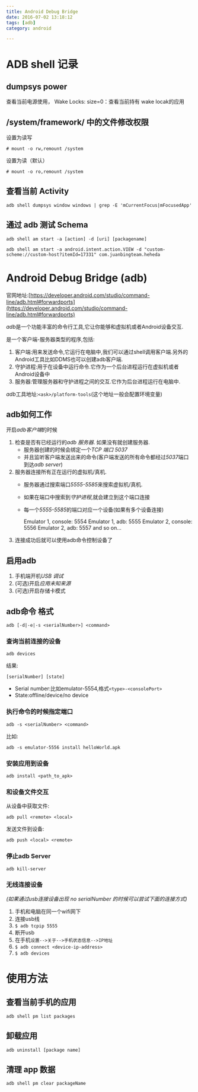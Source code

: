 ```yaml
---
title: Android Debug Bridge
date: 2016-07-02 13:18:12
tags: [adb]
category: android

---
```

# ADB shell 记录

## dumpsys power

查看当前电源使用，
Wake Locks: size=0：查看当前持有 wake locak的应用

## /system/framework/ 中的文件修改权限

设置为读写

    # mount -o rw,remount /system

设置为读（默认）

    # mount -o ro,remount /system

## 查看当前 Activity

```
adb shell dumpsys window windows | grep -E 'mCurrentFocus|mFocusedApp'
```

## 通过 adb 测试 Schema

```
adb shell am start -a [action] -d [uri] [packagename]

adb shell am start -a android.intent.action.VIEW -d "custom-scheme://custom-host?itemId=17331" com.juanbingteam.heheda
```

# Android Debug Bridge (adb)
官网地址:[https://developer.android.com/studio/command-line/adb.html#forwardports](https://developer.android.com/studio/command-line/adb.html#forwardports)

*adb*是一个功能丰富的命令行工具,它让你能够和虚拟机或者Android设备交互.

是一个客户端-服务器类型的程序,包括:

1. 客户端:用来发送命令,它运行在电脑中,我们可以通过shell调用客户端.另外的Android工具比如DDMS也可以创建adb客户端.
2. 守护进程:用于在设备中运行命令.它作为一个后台进程运行在虚拟机或者Android设备中
3. 服务器:管理服务器和守护进程之间的交互.它作为后台进程运行在电脑中.

*adb*工具地址:`<ask>/platform-tools`(这个地址一般会配置环境变量)

## adb如何工作
开启*adb客户端*的时候

1. 检查是否有已经运行的*adb 服务器*. 如果没有就创建服务器.
	- 服务器创建的时候会绑定一个*TCP 端口 5037*
	- 并且监听客户端发送出来的命令(客户端发送的所有命令都经过*5037*端口到达*adb server*)
2. 服务器连接所有正在运行的虚拟机/真机.
	- 服务器通过搜索端口*5555-5585*来搜索虚拟机/真机.
	- 如果在端口中搜索到*守护进程*,就会建立到这个端口连接
	- 每一个*5555-5585*的端口对应一个设备(如果有多个设备连接)

		Emulator 1, console: 5554
		Emulator 1, adb: 5555
		Emulator 2, console: 5556
		Emulator 2, adb: 5557
		and so on...
3. 连接成功后就可以使用adb命令控制设备了

## 启用adb
1. 手机端开机*USB 调试*
2. (可选)开启*应用未知来源*
3. (可选)开启存储卡模式

## adb命令 格式

	adb [-d|-e|-s <serialNumber>] <command>

### 查询当前连接的设备

	adb devices
结果:

	[serialNumber] [state]

- Serial number:比如emulator-5554,格式`<type>-<consolePort>`
- State:offline/device/no device

### 执行命令的时候指定端口

	adb -s <serialNumber> <command>

比如:

	adb -s emulator-5556 install helloWorld.apk

### 安装应用到设备

	adb install <path_to_apk>

### 和设备文件交互

从设备中获取文件:

	adb pull <remote> <local>

发送文件到设备:

	adb push <local> <remote>

### 停止adb Server

	adb kill-server

### 无线连接设备
*(如果通过usb连接设备出现 no serialNumber 的时候可以尝试下面的连接方式)*

1. 手机和电脑在同一个wifi网下
2. 连接usb线
3. `$ adb tcpip 5555`
4. 断开usb
5. 在手机`设置-->关于-->手机状态信息-->IP地址`
6. `$ adb connect <device-ip-address>`
7. `$ adb devices`

# 使用方法

## 查看当前手机的应用

	adb shell pm list packages

## 卸载应用

	adb uninstall [package name]

## 清理 app 数据

	adb shell pm clear packageName
